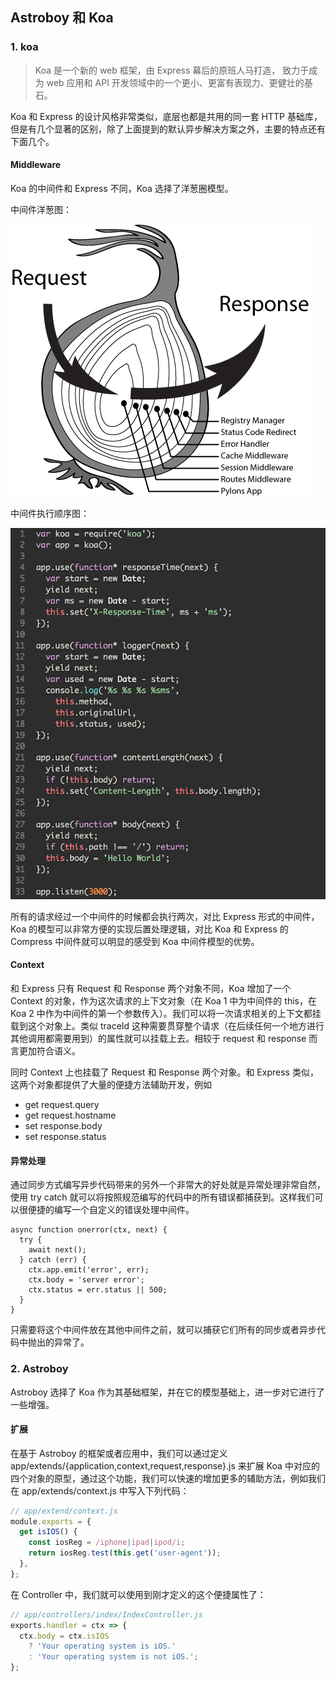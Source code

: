 ## Astroboy 和 Koa

### 1. koa


> Koa 是一个新的 web 框架，由 Express 幕后的原班人马打造， 致力于成为 web 应用和 API 开发领域中的一个更小、更富有表现力、更健壮的基石。

Koa 和 Express 的设计风格非常类似，底层也都是共用的同一套 HTTP 基础库，但是有几个显著的区别，除了上面提到的默认异步解决方案之外，主要的特点还有下面几个。

#### Middleware

Koa 的中间件和 Express 不同，Koa 选择了洋葱圈模型。

中间件洋葱图：

![洋葱模型](../images/2.png)

中间件执行顺序图：

![中间件执行顺序图](../images/3.gif)

所有的请求经过一个中间件的时候都会执行两次，对比 Express 形式的中间件，Koa 的模型可以非常方便的实现后置处理逻辑，对比 Koa 和 Express 的 Compress 中间件就可以明显的感受到 Koa 中间件模型的优势。

#### Context

和 Express 只有 Request 和 Response 两个对象不同，Koa 增加了一个 Context 的对象，作为这次请求的上下文对象（在 Koa 1 中为中间件的 this，在 Koa 2 中作为中间件的第一个参数传入）。我们可以将一次请求相关的上下文都挂载到这个对象上。类似 traceId 这种需要贯穿整个请求（在后续任何一个地方进行其他调用都需要用到）的属性就可以挂载上去。相较于 request 和 response 而言更加符合语义。

同时 Context 上也挂载了 Request 和 Response 两个对象。和 Express 类似，这两个对象都提供了大量的便捷方法辅助开发，例如

* get request.query
* get request.hostname
* set response.body
* set response.status

#### 异常处理

通过同步方式编写异步代码带来的另外一个非常大的好处就是异常处理非常自然，使用 try catch 就可以将按照规范编写的代码中的所有错误都捕获到。这样我们可以很便捷的编写一个自定义的错误处理中间件。

```
async function onerror(ctx, next) {
  try {
    await next();
  } catch (err) {
    ctx.app.emit('error', err);
    ctx.body = 'server error';
    ctx.status = err.status || 500;
  }
}
```

只需要将这个中间件放在其他中间件之前，就可以捕获它们所有的同步或者异步代码中抛出的异常了。

### 2. Astroboy

Astroboy 选择了 Koa 作为其基础框架，并在它的模型基础上，进一步对它进行了一些增强。

#### 扩展

在基于 Astroboy 的框架或者应用中，我们可以通过定义 app/extends/{application,context,request,response}.js 来扩展 Koa 中对应的四个对象的原型，通过这个功能，我们可以快速的增加更多的辅助方法，例如我们在 app/extends/context.js 中写入下列代码：

```js
// app/extend/context.js
module.exports = {
  get isIOS() {
    const iosReg = /iphone|ipad|ipod/i;
    return iosReg.test(this.get('user-agent'));
  },
};
```

在 Controller 中，我们就可以使用到刚才定义的这个便捷属性了：

```js
// app/controllers/index/IndexController.js
exports.handler = ctx => {
  ctx.body = ctx.isIOS
    ? 'Your operating system is iOS.'
    : 'Your operating system is not iOS.';
};
```